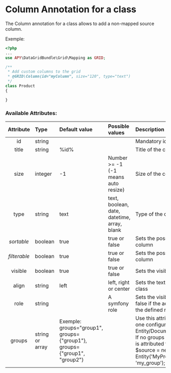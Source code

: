 Column Annotation for a class
=============================

The Column annotation for a class allows to add a non-mapped source column.

Exemple:
```php
<?php
...
use APY\DataGridBundle\Grid\Mapping as GRID;

/**
 * Add custom columns to the grid
 * @GRID\Column(id="myColumn", size="120", type="text")
 */
class Product
{

}
```

### Available Attributes:

|Attribute|Type|Default value|Possible values|Description|
|:--:|:--|:--|:--|:--|
|id|string|||Mandatory id of the column|
|title|string|%id%||Title of the column|
|size|integer|-1|Number >= -1<br />(-1 means auto resize)|Size of the column|
|type|string|text|text, boolean, date, datetime, array, blank|Type of the column.|
|<i>sortable</i>|boolean|true|true or false|Sets the possibility of sortering of the column|
|<i>filterable</i>|boolean|true|true or false|Sets the possibility of filtering of the column|
|visible|boolean|true|true or false|Sets the visibilty of the column|
|align|string|left|left, right or center|Sets the text alignment with a CSS class|
|role|string||A symfony role|Sets the visiblity of the column to false if the access isn't granted for the defined role|
|groups|string<br />or<br />array|Exemple: groups="group1",<br/>groups={"group1"}, groups={"group1", "group2"}||Use this attribute to define more than one configuration for an Entity/Document. <br />If no groups is defined, the annotation is attributed for all groups.<br />$source = new Entity('MyProjectMyBundle:MyEntity', 'my_group');|
